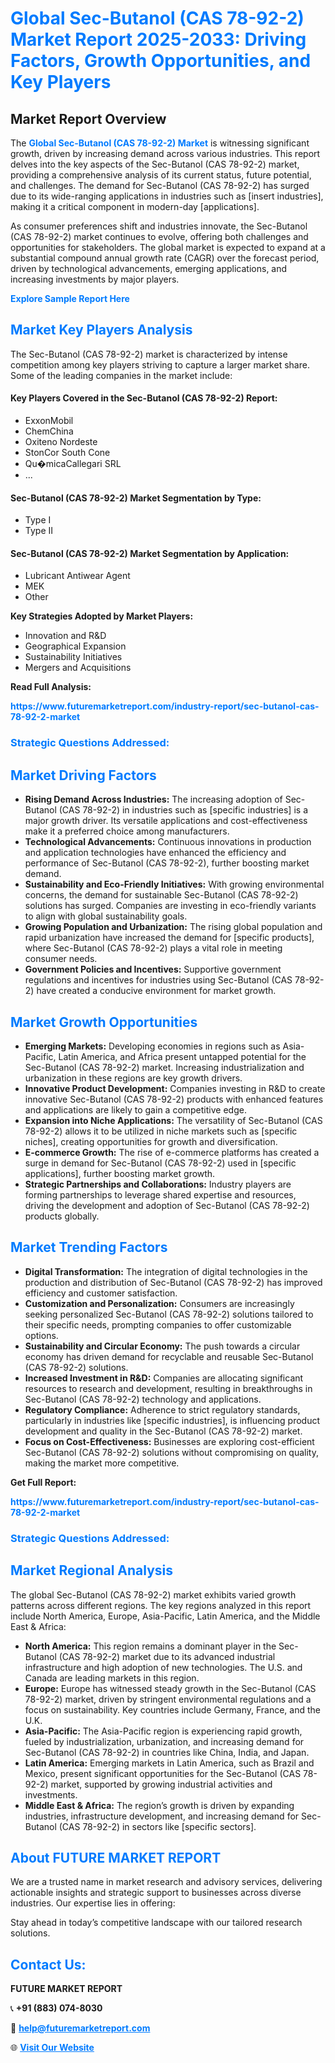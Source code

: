 <h1 style="color: #007BFF;">Global Sec-Butanol (CAS 78-92-2) Market Report 2025-2033: Driving Factors, Growth Opportunities, and Key Players</h1>

<section id="overview">
<h2>Market Report Overview</h2>
<p>The <a href="https://www.futuremarketreport.com/industry-report/sec-butanol-cas-78-92-2-market" style="color: #007BFF; text-decoration: none;"><strong>Global Sec-Butanol (CAS 78-92-2) Market</strong></a> is witnessing significant growth, driven by increasing demand across various industries. This report delves into the key aspects of the Sec-Butanol (CAS 78-92-2) market, providing a comprehensive analysis of its current status, future potential, and challenges. The demand for Sec-Butanol (CAS 78-92-2) has surged due to its wide-ranging applications in industries such as [insert industries], making it a critical component in modern-day [applications].</p>
<p>As consumer preferences shift and industries innovate, the Sec-Butanol (CAS 78-92-2) market continues to evolve, offering both challenges and opportunities for stakeholders. The global market is expected to expand at a substantial compound annual growth rate (CAGR) over the forecast period, driven by technological advancements, emerging applications, and increasing investments by major players.</p>
</section>

<section id="overview">
<p><a href="https://www.futuremarketreport.com/request-sample/reportId=109515" style="color: #007BFF; text-decoration: none;"><strong>Explore Sample Report Here</strong></a></p>
</section>

<section id="key-players">
<h2 style="color: #007BFF;">Market Key Players Analysis</h2>
<p>The Sec-Butanol (CAS 78-92-2) market is characterized by intense competition among key players striving to capture a larger market share. Some of the leading companies in the market include:</p>
<h4>Key Players Covered in the Sec-Butanol (CAS 78-92-2) Report:</h4>
<ul><li>ExxonMobil</li><li>ChemChina</li><li>Oxiteno Nordeste</li><li>StonCor South Cone</li><li>Qu�micaCallegari SRL</li><li>...</li></ul>
<h4>Sec-Butanol (CAS 78-92-2) Market Segmentation by Type:</h4>
<ul><li>Type I</li><li>Type II</li></ul>

<h4>Sec-Butanol (CAS 78-92-2) Market Segmentation by Application:</h4>
<ul><li>Lubricant Antiwear Agent</li><li>MEK</li><li>Other</li></ul>
<p><strong>Key Strategies Adopted by Market Players:</strong></p>
<ul>
<li>Innovation and R&D</li>
<li>Geographical Expansion</li>
<li>Sustainability Initiatives</li>
<li>Mergers and Acquisitions</li>
</ul>
</section>

<section>
<p><strong>Read Full Analysis: </strong></p><a href="https://www.futuremarketreport.com/industry-report/sec-butanol-cas-78-92-2-market" style="color: #007BFF; text-decoration: none;"><strong>https://www.futuremarketreport.com/industry-report/sec-butanol-cas-78-92-2-market</strong></a>
<h3 style="color: #007BFF;">Strategic Questions Addressed:</h3>
</section>

<section id="driving-factors">
<h2 style="color: #007BFF;">Market Driving Factors</h2>
<ul>
<li><strong>Rising Demand Across Industries:</strong> The increasing adoption of Sec-Butanol (CAS 78-92-2) in industries such as [specific industries] is a major growth driver. Its versatile applications and cost-effectiveness make it a preferred choice among manufacturers.</li>
<li><strong>Technological Advancements:</strong> Continuous innovations in production and application technologies have enhanced the efficiency and performance of Sec-Butanol (CAS 78-92-2), further boosting market demand.</li>
<li><strong>Sustainability and Eco-Friendly Initiatives:</strong> With growing environmental concerns, the demand for sustainable Sec-Butanol (CAS 78-92-2) solutions has surged. Companies are investing in eco-friendly variants to align with global sustainability goals.</li>
<li><strong>Growing Population and Urbanization:</strong> The rising global population and rapid urbanization have increased the demand for [specific products], where Sec-Butanol (CAS 78-92-2) plays a vital role in meeting consumer needs.</li>
<li><strong>Government Policies and Incentives:</strong> Supportive government regulations and incentives for industries using Sec-Butanol (CAS 78-92-2) have created a conducive environment for market growth.</li>
</ul>
</section>

<section id="growth-opportunities">
<h2 style="color: #007BFF;">Market Growth Opportunities</h2>
<ul>
<li><strong>Emerging Markets:</strong> Developing economies in regions such as Asia-Pacific, Latin America, and Africa present untapped potential for the Sec-Butanol (CAS 78-92-2) market. Increasing industrialization and urbanization in these regions are key growth drivers.</li>
<li><strong>Innovative Product Development:</strong> Companies investing in R&D to create innovative Sec-Butanol (CAS 78-92-2) products with enhanced features and applications are likely to gain a competitive edge.</li>
<li><strong>Expansion into Niche Applications:</strong> The versatility of Sec-Butanol (CAS 78-92-2) allows it to be utilized in niche markets such as [specific niches], creating opportunities for growth and diversification.</li>
<li><strong>E-commerce Growth:</strong> The rise of e-commerce platforms has created a surge in demand for Sec-Butanol (CAS 78-92-2) used in [specific applications], further boosting market growth.</li>
<li><strong>Strategic Partnerships and Collaborations:</strong> Industry players are forming partnerships to leverage shared expertise and resources, driving the development and adoption of Sec-Butanol (CAS 78-92-2) products globally.</li>
</ul>
</section>

<section id="trending-factors">
<h2 style="color: #007BFF;">Market Trending Factors</h2>
<ul>
<li><strong>Digital Transformation:</strong> The integration of digital technologies in the production and distribution of Sec-Butanol (CAS 78-92-2) has improved efficiency and customer satisfaction.</li>
<li><strong>Customization and Personalization:</strong> Consumers are increasingly seeking personalized Sec-Butanol (CAS 78-92-2) solutions tailored to their specific needs, prompting companies to offer customizable options.</li>
<li><strong>Sustainability and Circular Economy:</strong> The push towards a circular economy has driven demand for recyclable and reusable Sec-Butanol (CAS 78-92-2) solutions.</li>
<li><strong>Increased Investment in R&D:</strong> Companies are allocating significant resources to research and development, resulting in breakthroughs in Sec-Butanol (CAS 78-92-2) technology and applications.</li>
<li><strong>Regulatory Compliance:</strong> Adherence to strict regulatory standards, particularly in industries like [specific industries], is influencing product development and quality in the Sec-Butanol (CAS 78-92-2) market.</li>
<li><strong>Focus on Cost-Effectiveness:</strong> Businesses are exploring cost-efficient Sec-Butanol (CAS 78-92-2) solutions without compromising on quality, making the market more competitive.</li>
</ul>
</section>

<section>
<p><strong>Get Full Report: </strong></p><a href="https://www.futuremarketreport.com/industry-report/sec-butanol-cas-78-92-2-market" style="color: #007BFF; text-decoration: none;"><strong>https://www.futuremarketreport.com/industry-report/sec-butanol-cas-78-92-2-market</strong></a>
<h3 style="color: #007BFF;">Strategic Questions Addressed:</h3>
</section>


<section id="regional-analysis">
<h2 style="color: #007BFF;">Market Regional Analysis</h2>
<p>The global Sec-Butanol (CAS 78-92-2) market exhibits varied growth patterns across different regions. The key regions analyzed in this report include North America, Europe, Asia-Pacific, Latin America, and the Middle East & Africa:</p>
<ul>
<li><strong>North America:</strong> This region remains a dominant player in the Sec-Butanol (CAS 78-92-2) market due to its advanced industrial infrastructure and high adoption of new technologies. The U.S. and Canada are leading markets in this region.</li>
<li><strong>Europe:</strong> Europe has witnessed steady growth in the Sec-Butanol (CAS 78-92-2) market, driven by stringent environmental regulations and a focus on sustainability. Key countries include Germany, France, and the U.K.</li>
<li><strong>Asia-Pacific:</strong> The Asia-Pacific region is experiencing rapid growth, fueled by industrialization, urbanization, and increasing demand for Sec-Butanol (CAS 78-92-2) in countries like China, India, and Japan.</li>
<li><strong>Latin America:</strong> Emerging markets in Latin America, such as Brazil and Mexico, present significant opportunities for the Sec-Butanol (CAS 78-92-2) market, supported by growing industrial activities and investments.</li>
<li><strong>Middle East & Africa:</strong> The region’s growth is driven by expanding industries, infrastructure development, and increasing demand for Sec-Butanol (CAS 78-92-2) in sectors like [specific sectors].</li>
</ul>
</section>

<footer>
<h2 style="color: #007BFF;">About FUTURE MARKET REPORT</h2>
<p>We are a trusted name in market research and advisory services, delivering actionable insights and strategic support to businesses across diverse industries. Our expertise lies in offering:</p>

<p>Stay ahead in today’s competitive landscape with our tailored research solutions.</p>

<h2 style="color: #007BFF;">Contact Us:</h2>
<p><strong>FUTURE MARKET REPORT</strong></p>
<p>📞 <strong>+91 (883) 074-8030</strong></p>
<p>📧 <strong><a href="mailto:help@futuremarketreport.com" style="color: #007BFF;">help@futuremarketreport.com</a></strong></p>
<p>🌐 <strong><a href="https://www.futuremarketreport.com/" style="color: #007BFF;">Visit Our Website</a></strong></p>
</footer>